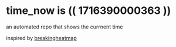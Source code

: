 # time_now is (( 1716390000363 ))

an automated repo that shows the currnent time

inspired by [breakingheatmap](https://github.com/breakingheatmap/breakingheatmap)